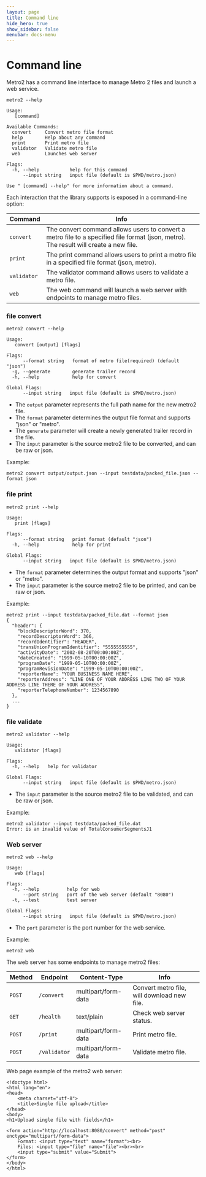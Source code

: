 ```yaml
---
layout: page
title: Command line
hide_hero: true
show_sidebar: false
menubar: docs-menu
---
```


# Command line

Metro2 has a command line interface to manage Metro 2 files and launch a web service.

```
metro2 --help

Usage:
   [command]

Available Commands:
  convert     Convert metro file format
  help        Help about any command
  print       Print metro file
  validator   Validate metro file
  web         Launches web server

Flags:
  -h, --help           help for this command
      --input string   input file (default is $PWD/metro.json)

Use " [command] --help" for more information about a command.
```

Each interaction that the library supports is exposed in a command-line option:

 Command | Info
 ------- | -------
`convert` | The convert command allows users to convert a metro file to a specified file format (json, metro). The result will create a new file.
`print` | The print command allows users to print a metro file in a specified file format (json, metro).
`validator` | The validator command allows users to validate a metro file.
`web` | The web command will launch a web server with endpoints to manage metro files.

### file convert

```
metro2 convert --help

Usage:
   convert [output] [flags]

Flags:
      --format string   format of metro file(required) (default "json")
  -g, --generate        generate trailer record
  -h, --help            help for convert

Global Flags:
      --input string   input file (default is $PWD/metro.json)
```

- The `output` parameter represents the full path name for the new metro2 file.
- The `format` parameter determines the output file format and supports "json" or "metro".
- The `generate` parameter will create a newly generated trailer record in the file.
- The `input` parameter is the source metro2 file to be converted, and can be raw or json.

Example:
```
metro2 convert output/output.json --input testdata/packed_file.json --format json
```

### file print

```
metro2 print --help

Usage:
   print [flags]

Flags:
      --format string   print format (default "json")
  -h, --help            help for print

Global Flags:
      --input string   input file (default is $PWD/metro.json)
```

- The `format` parameter determines the output format and supports "json" or "metro".
- The `input` parameter is the source metro2 file to be printed, and can be raw or json.

Example:
```
metro2 print --input testdata/packed_file.dat --format json
{
  "header": {
    "blockDescriptorWord": 370,
    "recordDescriptorWord": 366,
    "recordIdentifier": "HEADER",
    "transUnionProgramIdentifier": "5555555555",
    "activityDate": "2002-08-20T00:00:00Z",
    "dateCreated": "1999-05-10T00:00:00Z",
    "programDate": "1999-05-10T00:00:00Z",
    "programRevisionDate": "1999-05-10T00:00:00Z",
    "reporterName": "YOUR BUSINESS NAME HERE",
    "reporterAddress": "LINE ONE OF YOUR ADDRESS LINE TWO OF YOUR ADDRESS LINE THERE OF YOUR ADDRESS",
    "reporterTelephoneNumber": 1234567890
  },
  ...
}
```

### file validate

```
metro2 validator --help

Usage:
   validator [flags]

Flags:
  -h, --help   help for validator

Global Flags:
      --input string   input file (default is $PWD/metro.json)
```

- The `input` parameter is the source metro2 file to be validated, and can be raw or json.

Example:
```
metro2 validator --input testdata/packed_file.dat
Error: is an invalid value of TotalConsumerSegmentsJ1
```

### Web server

```
metro2 web --help

Usage:
   web [flags]

Flags:
  -h, --help          help for web
      --port string   port of the web server (default "8080")
  -t, --test          test server

Global Flags:
      --input string   input file (default is $PWD/metro.json)
```

- The `port` parameter is the port number for the web service.

Example:
```
metro2 web
```

The web server has some endpoints to manage metro2 files:

Method | Endpoint | Content-Type | Info
 ------- | ------- | ------- | -------
 `POST` | `/convert` | multipart/form-data | Convert metro file, will download new file.
 `GET` | `/health` | text/plain | Check web server status.
 `POST` | `/print` | multipart/form-data | Print metro file.
 `POST` | `/validator` | multipart/form-data | Validate metro file.

Web page example of the metro2 web server:

```
<!doctype html>
<html lang="en">
<head>
    <meta charset="utf-8">
    <title>Single file upload</title>
</head>
<body>
<h1>Upload single file with fields</h1>

<form action="http://localhost:8080/convert" method="post" enctype="multipart/form-data">
    Format: <input type="text" name="format"><br>
    Files: <input type="file" name="file"><br><br>
    <input type="submit" value="Submit">
</form>
</body>
</html>
```
